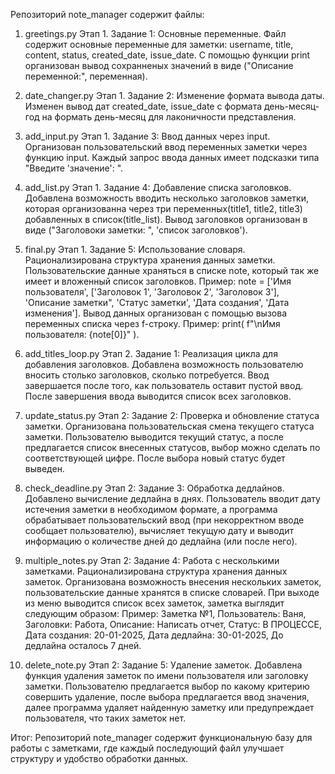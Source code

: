 Репозиторий note_manager содержит файлы:

1. greetings.py
Этап 1. Задание 1: Основные переменные.
Файл содержит основные переменные для заметки: username, title, content, status, created_date, issue_date.
С помощью функции print организован вывод сохранненых значений в виде ("Описание переменной:", переменная).

2. date_changer.py
Этап 1. Задание 2: Изменение формата вывода даты.
Изменен вывод дат created_date, issue_date с формата день-месяц-год на формать день-месяц для лаконичности представления.

3. add_input.py
Этап 1. Задание 3: Ввод данных через input.
Организован пользовательский ввод переменных заметки через функцию input.
Каждый запрос ввода данных имеет подсказки типа "Введите 'значение': ".

4. add_list.py
Этап 1. Задание 4: Добавление списка заголовков.
Добавлена возможность вводить несколько заголовков заметки, которая организованна через три переменных(title1, title2, title3) добавленных в список(title_list).
Вывод заголовков организован в виде ("Заголовоки заметки: ", 'список заголовков').

5. final.py
Этап 1. Задание 5: Использование словаря.
Рационализирована структура хранения данных заметки.
Пользовательские данные храняться в списке note, который так же имеет и вложенный список заголовков.
Пример: note = ['Имя пользователя', ['Заголовок 1', 'Заголовок 2', 'Заголовок 3'], 'Описание заметки", 'Статус заметки', 'Дата создания', 'Дата изменения'].
Вывод данных организован с помощью вызова переменных списка через f-строку.
Пример: print( f"\nИмя пользователя: {note[0]}" ).

6. add_titles_loop.py
Этап 2. Задание 1: Реализация цикла для добавления заголовков.
Добавлена возможность пользователю вносить столько заголовков, сколько потребуется. Ввод завершается после того, как пользователь оставит пустой ввод.
После завершения ввода выводится список всех заголовков.

8. update_status.py
Этап 2: Задание 2: Проверка и обновление статуса заметки.
Организована пользовательская смена текущего статуса заметки. Пользователю выводится текущий статус, а после предлагается список внесенных статусов, выбор можно сделать по соответствующей цифре.
После выбора новый статус будет выведен.

10. check_deadline.py
Этап 2: Задание 3: Обработка дедлайнов.
Добавлено вычисление дедлайна в днях. Пользователь вводит дату истечения заметки в необходимом формате, а программа обрабатывает пользовательский ввод (при некорректном вводе сообщает пользователю), вычисляет текущую дату и выводит информацию о количестве дней до дедлайна (или после него).

11. multiple_notes.py
Этап 2: Задание 4: Работа с несколькими заметками.
Рационализирована структура хранения данных заметок.
Организована возможность внесения нескольких заметок, пользовательские данные хранятся в списке словарей.
При выходе из меню выводится список всех заметок, заметка выглядит следующим образом:
Пример: Заметка №1, Пользователь: Ваня, Заголовки: Работа, Описание: Написать отчет, Статус: В ПРОЦЕССЕ, Дата создания: 20-01-2025, Дата дедлайна: 30-01-2025, До дедлайна осталось 7 дней.

13. delete_note.py
Этап 2: Задание 5: Удаление заметок.
Добавлена функция удаления заметок по имени пользователя или заголовку заметки. Пользователю предлагается выбор по какому критерию совершить удаление, после выбора предлагается ввод значения, далее программа удаляет найденную заметку или предупреждает пользователя, что таких заметок нет.

Итог: Репозиторий note_manager содержит функциональную базу для работы с заметками, где каждый последующий файл улучшает структуру и удобство обработки данных.
